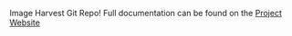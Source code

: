 Image Harvest Git Repo!
Full documentation can be found on the [Project Website](http://cropstressgenomics.org/phenomics.php)
